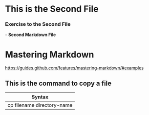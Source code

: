 # This is the Second File

### Exercise to the Second File

\- **Second Markdown File**

# Mastering Markdown

https://guides.github.com/features/mastering-markdown/#examples


## This is the command to copy a file

| Syntax                     |
| -------------------------- |
| cp filename directory-name |


